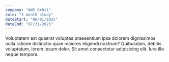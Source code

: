 ```yaml
---
company: "AWS Orbit"
role: "3 month study"
dateStart: "06/01/2025"
dateEnd: "07/31/2025"
---
```


Voluptatem est quaerat voluptas praesentium ipsa dolorem dignissimos nulla ratione distinctio quae maiores eligendi nostrum? Quibusdam, debitis voluptatum, lorem ipsum dolor. Sit amet consectetur adipisicing elit. Iure illo neque tempora.